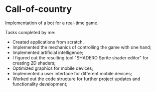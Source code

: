 # Call-of-country
 Implementation of a bot for a real-time game.

Tasks completed by me:
- Created applications from scratch.
- Implemented the mechanics of controlling the game with one hand;
- Implemented artificial intelligence;
- I figured out the resulting tool "SHADERO Sprite shader editor" for creating 2D shaders;
- Optimized graphics for mobile devices;
- Implemented a user interface for different mobile devices;
- Worked out the code structure for further project updates and functionality development;
